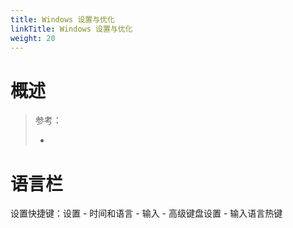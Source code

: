 ```yaml
---
title: Windows 设置与优化
linkTitle: Windows 设置与优化
weight: 20
---
```


# 概述

> 参考：
>
> -

# 语言栏

设置快捷键：设置 - 时间和语言 - 输入 - 高级键盘设置 - 输入语言热键
